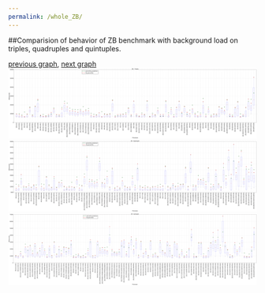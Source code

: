 ```yaml
---
permalink: /whole_ZB/
---
```


##Comparision of behavior of ZB benchmark with background load on triples, quadruples and quintuples.

[previous graph](../whole_SORTD/), [next graph](../whole_triple/)
![graph figure](./images/triple/ZB_box.png)![graph figure](./images/quadruple/ZB_box.png)![graph figure](./images/quintuple/ZB_box.png)